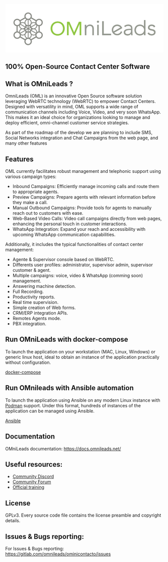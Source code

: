 ![Diagrama deploy tool](./ansible/png/omnileads_logo_1.png)

## 100% Open-Source Contact Center Software

## What is OMniLeads ?

<p>OmniLeads (OML) is an innovative Open Source software solution leveraging WebRTC technology (WebRTC) to empower Contact Centers. Designed with versatility in mind, OML supports a wide range of communication channels including Voice, Video, and very soon WhatsApp. This makes it an ideal choice for organizations looking to manage and deploy efficient, omni-channel customer service strategies.</p>

As part of the roadmap of the develop we are planning to include SMS, Social Networks integration and Chat Campaigns from the web page, and many other features

## Features

OML currently facilitates robust management and telephonic support using various campaign types:

* Inbound Campaigns: Efficiently manage incoming calls and route them to appropriate agents.
* Preview Campaigns: Prepare agents with relevant information before they make a call.
* Manual Outbound Campaigns: Provide tools for agents to manually reach out to customers with ease.
* Web-Based Video Calls: Video call campaigns directly from web pages, enhancing the personal touch in customer interactions.
* WhatsApp Integration: Expand your reach and accessibility with upcoming WhatsApp communication capabilities.

Additionally, it includes the typical functionalities of contact center management:

* Agente & Supervisor console based on WebRTC.
* Differents user profiles: administrator, supervisor admin, supervisor customer & agent.
* Multiple campaigns: voice, video & WhatsApp (comming soon) management.
* Answering machine detection.
* Full Recording.
* Productivity reports.
* Real time supervision.
* Simple creation of Web forms.
* CRM/ERP integration APIs.
* Remotes Agents mode.
* PBX integration.

## Run OMniLeads with docker-compose

To launch the application on your workstation (MAC, Linux, Windows) or generic linux host, ideal to obtain an instance of
the application practically without configuration.

[docker-compose](docker-compose/README.md)

## Run OMnileads with Ansible automation

To launch the application using Ansible on any modern Linux instance with [Podman](https://docs.podman.io/en/latest/) support.
Under this format, hundreds of instances of the application can be managed using Ansible.

[Ansible](ansible/README.md)

## Documentation

OMniLeads documentation: https://docs.omnileads.net/

## Useful resources:

* [Community Discord](https://discord.com/invite/CFZYxJtN)
* [Community Forum](https://forum.omnileads.net)
* [Official training](https://www.omnileads.net/slides/entrenamiento-profesional-en-omnileads-1)

## License

GPLv3. Every source code file contains the license preamble and copyright details.

## Issues & Bugs reporting:

For Issues & Bugs reporting: https://gitlab.com/omnileads/ominicontacto/issues

